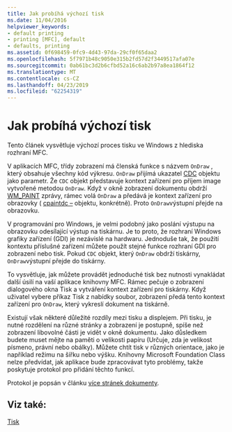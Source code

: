 ```yaml
---
title: Jak probíhá výchozí tisk
ms.date: 11/04/2016
helpviewer_keywords:
- default printing
- printing [MFC], default
- defaults, printing
ms.assetid: 0f698459-0fc9-4d43-97da-29cf0f65daa2
ms.openlocfilehash: 5f7971b48c9050e315b2fd57d2f3449517afa07e
ms.sourcegitcommit: 0ab61bc3d2b6cfbd52a16c6ab2b97a8ea1864f12
ms.translationtype: MT
ms.contentlocale: cs-CZ
ms.lasthandoff: 04/23/2019
ms.locfileid: "62254319"
---
```

# <a name="how-default-printing-is-done"></a>Jak probíhá výchozí tisk

Tento článek vysvětluje výchozí proces tisku ve Windows z hlediska rozhraní MFC.

V aplikacích MFC, třídy zobrazení má členská funkce s názvem `OnDraw` , který obsahuje všechny kód výkresu. `OnDraw` přijímá ukazatel [CDC](../mfc/reference/cdc-class.md) objektu jako parametr. Že `CDC` objekt představuje kontext zařízení pro příjem image vytvořené metodou `OnDraw`. Když v okně zobrazení dokumentu obdrží [WM_PAINT](/windows/desktop/gdi/wm-paint) zprávy, rámec volá `OnDraw` a předává je kontext zařízení pro obrazovky ( [cpaintdc –](../mfc/reference/cpaintdc-class.md) objektu, konkrétně). Proto `OnDraw`výstupní přejde na obrazovku.

V programování pro Windows, je velmi podobný jako poslání výstupu na obrazovku odesílající výstup na tiskárnu. Je to proto, že rozhraní Windows grafiky zařízení (GDI) je nezávislé na hardwaru. Jednoduše tak, že použití kontextu příslušné zařízení můžete použít stejné funkce rozhraní GDI pro zobrazení nebo tisk. Pokud `CDC` objekt, který `OnDraw` obdrží tiskárny, `OnDraw`výstupní přejde do tiskárny.

To vysvětluje, jak můžete provádět jednoduché tisk bez nutnosti vynakládat další úsilí na vaší aplikace knihovny MFC. Rámec pečuje o zobrazení dialogového okna Tisk a vytváření kontext zařízení pro tiskárny. Když uživatel vybere příkaz Tisk z nabídky soubor, zobrazení předá tento kontext zařízení pro `OnDraw`, který vykreslí dokument na tiskárně.

Existují však některé důležité rozdíly mezi tisku a displejem. Při tisku, je nutné rozdělení na různé stránky a zobrazení je postupně, spíše než zobrazení libovolné části je vidět v okně dokumentu. Jako důsledkem budete muset mějte na paměti o velikosti papíru (Určuje, zda je velikost písmeno, právní nebo obálky). Můžete chtít tisk v různých orientace, jako je například režimu na šířku nebo výšku. Knihovny Microsoft Foundation Class nelze předvídat, jak aplikace bude zpracovávat tyto problémy, takže poskytuje protokol pro přidání těchto funkcí.

Protokol je popsán v článku [více stránek dokumenty](../mfc/multipage-documents.md).

## <a name="see-also"></a>Viz také:

[Tisk](../mfc/printing.md)
